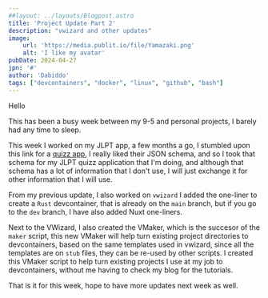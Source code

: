 ```yaml
---
##layout: ../layouts/Blogpost.astro
title: 'Project Update Part 2'
description: "vwizard and other updates"
image:
    url: 'https://media.publit.io/file/Yamazaki.png' 
    alt: 'I like my avatar'
pubDate: 2024-04-27
jpn: '#'
author: 'Dabiddo'
tags: ["devcontainers", "docker", "linux", "github", "bash"]
--- 
```


Hello 

This has been a busy week between my 9-5 and personal projects, I barely had any time to sleep.

This week I worked on my JLPT app, a few months a go, I stumbled upon this link for a [quizz app](https://digitaliser.getmarked.ai/docs/api/question_schema/), I really liked their JSON schema, and so I took that schema for my JLPT quizz application that I'm doing, and although that schema has a lot of information that I don't use, I will just exchange it for other information that I will use.

From my previous update, I also worked on `vwizard` I added the one-liner to create a `Rust` devcontainer, that is already on the `main` branch, but if you go to the `dev` branch, I have also added Nuxt one-liners.

Next to the VWizard, I also created the VMaker, which is the succesor of the `maker` script, this new VMaker will help turn existing project directories to devcontainers, based on the same templates used in vwizard, since all the templates are on `stub` files, they can be re-used by other scripts.
I created this VMaker script to help turn existing projects I use at my job to devcontainers, without me having to check my blog for the tutorials.

That is it for this week, hope to have more updates next week as well.

